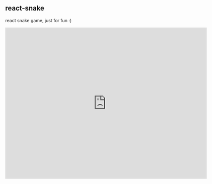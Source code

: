 ## react-snake

react snake game, just for fun :)

<iframe src="https://drive.google.com/file/d/1FRyDTVgdTh11GX7lbG2IwebJ3g2SXCTT/preview" width="640" height="480" frameborder="0" scrolling="no"> </iframe>